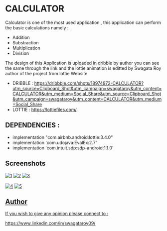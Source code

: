 

# CALCULATOR

Calculator is one of the most used application , this application can perform the basic calculations namely :
- Addition
- Substraction
- Multiplication
- Division

The design of this Application is uploaded in dribble by author you can see the same through the link  and the lottie animation is editted by Swagata Roy author of the project from lottie Website

- DRIBBLE : https://dribbble.com/shots/18974972-CALCULATOR?utm_source=Clipboard_Shot&utm_campaign=swagataroy&utm_content=CALCULATOR&utm_medium=Social_Share&utm_source=Clipboard_Shot&utm_campaign=swagataroy&utm_content=CALCULATOR&utm_medium=Social_Share
- LOTTIE : https://lottiefiles.com/.



## DEPENDENCIES :

- implementation "com.airbnb.android:lottie:3.4.0"
- implementation 'com.udojava:EvalEx:2.7'
 - implementation 'com.intuit.sdp:sdp-android:1.1.0'



## Screenshots


<a href="https://postimg.cc/vcDDWqb3" target="_blank"><img src="https://i.postimg.cc/vcDDWqb3/1.jpg" alt="1"/></a> <a href="https://postimg.cc/PPcJKWqh" target="_blank"><img src="https://i.postimg.cc/PPcJKWqh/2.jpg" alt="2"/></a> <a href="https://postimg.cc/4Kv3JjQN" target="_blank"><img src="https://i.postimg.cc/4Kv3JjQN/3.jpg" alt="3"/></a><br/><br/> <a href="https://postimg.cc/G4y2f4BD" target="_blank"><img src="https://i.postimg.cc/G4y2f4BD/4.jpg" alt="4"/></a>
<a href="https://postimg.cc/1g1t1y6j" target="_blank"><img src="https://i.postimg.cc/1g1t1y6j/5.jpg" alt="5"/></a> <a href="https://postimg.cc/DJ2wm5xQ" target="_blank">


## Author

If you wish to give any opinion please connect to :
 
https://www.linkedin.com/in/swagataroy09/


